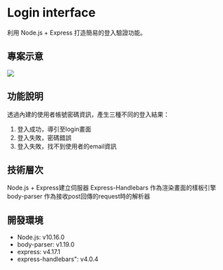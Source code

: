 # Login interface
利用 Node.js + Express 打造簡易的登入驗證功能。


## 專案示意
![](https://i.imgur.com/BZocsv7.png)

## 功能說明
透過內建的使用者帳號密碼資訊，產生三種不同的登入結果：
1. 登入成功，導引至login畫面
2. 登入失敗，密碼錯誤
3. 登入失敗，找不到使用者的email資訊

## 技術層次
Node.js + Express建立伺服器
Express-Handlebars 作為渲染畫面的樣板引擎
body-parser 作為接收post回傳的request時的解析器

## 開發環境
* Node.js: v10.16.0
* body-parser: v1.19.0
* express: v4.17.1
* express-handlebars": v4.0.4